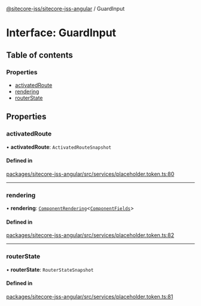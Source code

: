 [@sitecore-jss/sitecore-jss-angular](../README.md) / GuardInput

# Interface: GuardInput

## Table of contents

### Properties

- [activatedRoute](GuardInput.md#activatedroute)
- [rendering](GuardInput.md#rendering)
- [routerState](GuardInput.md#routerstate)

## Properties

### activatedRoute

• **activatedRoute**: `ActivatedRouteSnapshot`

#### Defined in

[packages/sitecore-jss-angular/src/services/placeholder.token.ts:80](https://github.com/Sitecore/jss/blob/2843aa2db/packages/sitecore-jss-angular/src/services/placeholder.token.ts#L80)

___

### rendering

• **rendering**: [`ComponentRendering`](ComponentRendering.md)\<[`ComponentFields`](ComponentFields.md)\>

#### Defined in

[packages/sitecore-jss-angular/src/services/placeholder.token.ts:82](https://github.com/Sitecore/jss/blob/2843aa2db/packages/sitecore-jss-angular/src/services/placeholder.token.ts#L82)

___

### routerState

• **routerState**: `RouterStateSnapshot`

#### Defined in

[packages/sitecore-jss-angular/src/services/placeholder.token.ts:81](https://github.com/Sitecore/jss/blob/2843aa2db/packages/sitecore-jss-angular/src/services/placeholder.token.ts#L81)
